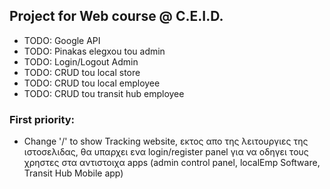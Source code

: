 ## Project for Web course @ C.E.I.D.


* TODO: Google API
* TODO: Pinakas elegxou tou admin
* TODO: Login/Logout Admin
* TODO: CRUD tou local store
* TODO: CRUD tou local employee
* TODO: CRUD tou transit hub employee



### First priority:
*  Change '/' to show Tracking website, εκτος απο της λειτουργιες της ιστοσελιδας, θα υπαρχει ενα login/register panel για να οδηγει τους χρηστες στα αντιστοιχα apps (admin control panel, localEmp Software, Transit Hub Mobile app)